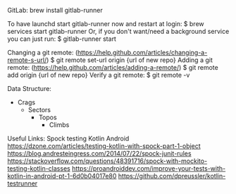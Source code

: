 GitLab:
brew install gitlab-runner

To have launchd start gitlab-runner now and restart at login:
  $ brew services start gitlab-runner
Or, if you don't want/need a background service you can just run:
  $ gitlab-runner start

Changing a git remote: (https://help.github.com/articles/changing-a-remote-s-url/)
  $ git remote set-url origin {url of new repo}
Adding a git remote: (https://help.github.com/articles/adding-a-remote/)
  $ git remote add origin {url of new repo}
Verify a git remote:
  $ git remote -v


Data Structure:

- Crags
    - Sectors
        - Topos
            - Climbs


Useful Links:
Spock testing Kotlin Android
https://dzone.com/articles/testing-kotlin-with-spock-part-1-object
https://blog.andresteingress.com/2014/07/22/spock-junit-rules
https://stackoverflow.com/questions/48391716/spock-with-mockito-testing-kotlin-classes
https://proandroiddev.com/improve-your-tests-with-kotlin-in-android-pt-1-6d0b04017e80
https://github.com/dpreussler/kotlin-testrunner